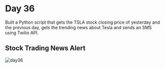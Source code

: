 # Day 36

Built a Python script that gets the TSLA stock closing price of yesterday and the previous day, gets the trending news about Tesla and sends an SMS using Twilio API. 

## Stock Trading News Alert


![day36](https://github.com/diorithaliti/100-Days-of-Code-The-Complete-Python-Pro-Bootcamp/assets/74361197/3f84a95d-8e62-43b2-b648-66773a75e7e6)
